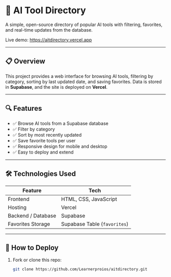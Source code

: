 # 🧠 AI Tool Directory

A simple, open-source directory of popular AI tools with filtering, favorites, and real-time updates from the database.

Live demo: [https://aitdirectory.vercel.app ](https://aitdirectory.vercel.app )

---

## 📋 Overview

This project provides a web interface for browsing AI tools, filtering by category, sorting by last updated date, and saving favorites. Data is stored in **Supabase**, and the site is deployed on **Vercel**.

---

## 🔍 Features

- ✅ Browse AI tools from a Supabase database  
- ✅ Filter by category  
- ✅ Sort by most recently updated  
- ✅ Save favorite tools per user  
- ✅ Responsive design for mobile and desktop  
- ✅ Easy to deploy and extend  

---

## 🛠 Technologies Used

| Feature | Tech |
|--------|------|
| Frontend | HTML, CSS, JavaScript |
| Hosting | Vercel |
| Backend / Database | Supabase |
| Favorites Storage | Supabase Table (`favorites`) |

---

## 🚀 How to Deploy

1. Fork or clone this repo:
   ```bash
   git clone https://github.com/Learnerproios/aitdirectory.git 
